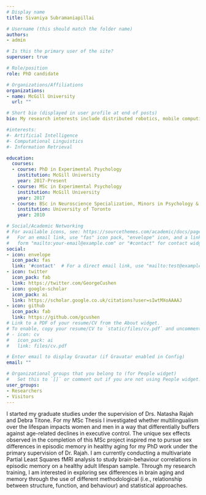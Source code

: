 ```yaml
---
# Display name
title: Sivaniya Subramaniapillai

# Username (this should match the folder name)
authors:
- admin

# Is this the primary user of the site?
superuser: true

# Role/position
role: PhD candidate

# Organizations/Affiliations
organizations:
- name: McGill University
  url: ""

# Short bio (displayed in user profile at end of posts)
bio: My research interests include distributed robotics, mobile computing and programmable matter.

#interests:
#- Artificial Intelligence
#- Computational Linguistics
#- Information Retrieval

education:
  courses:
  - course: PhD in Experimental Psychology
    institution: McGill University
    year: 2017-Present
  - course: MSc in Experimental Psychology
    institution: McGill University
    year: 2017
  - course: BSc in Neuroscience Specialization, Minors in Psychology & Physiology
    institution: University of Toronto
    year: 2010

# Social/Academic Networking
# For available icons, see: https://sourcethemes.com/academic/docs/page-builder/#icons
#   For an email link, use "fas" icon pack, "envelope" icon, and a link in the
#   form "mailto:your-email@example.com" or "#contact" for contact widget.
social:
- icon: envelope
  icon_pack: fas
  link: '#contact'  # For a direct email link, use "mailto:test@example.org".
- icon: twitter
  icon_pack: fab
  link: https://twitter.com/GeorgeCushen
- icon: google-scholar
  icon_pack: ai
  link: https://scholar.google.co.uk/citations?user=sIwtMXoAAAAJ
- icon: github
  icon_pack: fab
  link: https://github.com/gcushen
# Link to a PDF of your resume/CV from the About widget.
# To enable, copy your resume/CV to `static/files/cv.pdf` and uncomment the lines below.
# - icon: cv
#   icon_pack: ai
#   link: files/cv.pdf

# Enter email to display Gravatar (if Gravatar enabled in Config)
email: ""

# Organizational groups that you belong to (for People widget)
#   Set this to `[]` or comment out if you are not using People widget.
user_groups:
- Researchers
- Visitors
---
```


I started my graduate studies under the supervision of Drs. Natasha Rajah and Debra Titone. For my MSc Thesis I investigated whether multilingualism over the lifespan impacts women and men in a way that differentially buffers against age-related declines in executive control.  The unique sex effects observed in the completion of this MSc project inspired me to pursue sex differences in episodic memory in healthy aging for my PhD work under the primary supervision of Dr. Rajah. I am currently conducting a multivariate Partial Least Squares fMRI analysis to study brain-behaviour correlations in episodic memory on a healthy adult lifespan sample. Through my research training, I am interested in exploring sex differences in brain aging and memory through the use of different methodological (i.e., relationship between structure, function, and behaviour) and statistical approaches.

